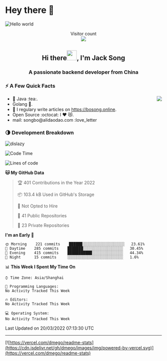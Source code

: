 # Hey there :wave:

<img src="https://cdn.jsdelivr.net/gh/dislazy/dislazy@main/dino.gif" alt="Hello world">

<p align="center"> 
  Visitor count<br>
  <img src="https://profile-counter.glitch.me/dislazy/count.svg" />
</p>

<h2 align="center">Hi there<img src="https://imagecdn.bosong.online/image/avatar.jpg" height="32" />, I'm Jack Song </h2>
<h3 align="center">A passionate backend developer from China</h3>

### ⚡️ A Few Quick Facts

<img align="right" src="https://readme-stats-dmego.vercel.app/api?username=dislazy&count_private=true&show_icons=true&icon_color=1573B3&hide_title=true&text_color=718096&bg_color=00000000&hide_border=true"/>

<ul>
    <li> 🌱 Java :tea:.</li>
    <li> Golang 🐻.</li>
    <li> 📝 I regulary write articles on <a href="https://bosong.online">https://bosong.online</a>.</li>
    <li> Open Source :octocat: I ❤️ 😻.</li>
    <li> mail: songbo@alidaodao.com :love_letter</li>
</ul>

### 🌗 Development Breakdown

<img src="https://komarev.com/ghpvc/?username=dislazy" alt="dislazy" />

<!--START_SECTION:waka-->
![Code Time](http://img.shields.io/badge/Code%20Time-25%20mins-blue)

![Lines of code](https://img.shields.io/badge/From%20Hello%20World%20I%27ve%20Written--140%20Thousand%20lines%20of%20code-blue)

**🐱 My GitHub Data** 

> 🏆 401 Contributions in the Year 2022
 > 
> 📦 103.4 kB Used in GitHub's Storage 
 > 
> 🚫 Not Opted to Hire
 > 
> 📜 41 Public Repositories 
 > 
> 🔑 23 Private Repositories  
 > 
**I'm an Early 🐤** 

```text
🌞 Morning    221 commits    ██████░░░░░░░░░░░░░░░░░░░   23.61% 
🌆 Daytime    285 commits    ███████░░░░░░░░░░░░░░░░░░   30.45% 
🌃 Evening    415 commits    ███████████░░░░░░░░░░░░░░   44.34% 
🌙 Night      15 commits     ░░░░░░░░░░░░░░░░░░░░░░░░░   1.6%

```


📊 **This Week I Spent My Time On** 

```text
⌚︎ Time Zone: Asia/Shanghai

💬 Programming Languages: 
No Activity Tracked This Week

🔥 Editors: 
No Activity Tracked This Week

💻 Operating System: 
No Activity Tracked This Week

```


 Last Updated on 20/03/2022 07:13:30 UTC
<!--END_SECTION:waka-->

---

[![https://vercel.com/dmego/readme-stats](https://cdn.jsdelivr.net/gh/dmego/images/img/powered-by-vercel.svg)](https://vercel.com/dmego/readme-stats)


